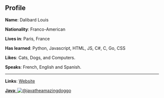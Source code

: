 ## Profile

**Name**: Dalibard Louis

**Nationality**: Franco-American

**Lives in**: Paris, France

**Has learned**: Python, Javascript, HTML, JS, C#, C, Go, CSS

**Likes**: Cats, Dogs, and Computers.

**Speaks**: French, English and Spanish.

----

**Links**: [Website](https://techadvancedcyborg.github.io)

<a href="http://instagram.com/javatheamazingdoggo">**Java**: ![@javatheamazingdoggo](https://ontake.reeee.ee/uwD07j.jpeg)</a>

